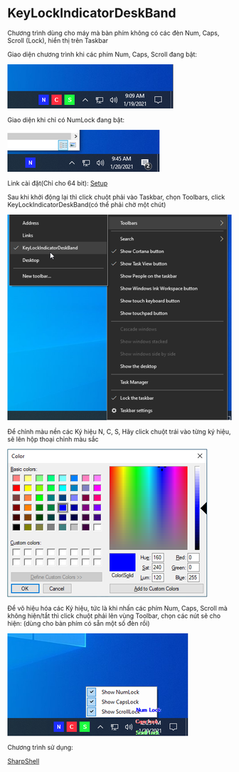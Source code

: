 # KeyLockIndicatorDeskBand
Chương trình dùng cho máy mà bàn phím không có các đèn Num, Caps, Scroll (Lock), hiển thị trên Taskbar

Giao diện chương trình khi các phím Num, Caps, Scroll đang bật:

![GUI](Out/Img/GUI.png?raw=true)

Giao diện khi chỉ có NumLock đang bật:

![GUI](Out/Img/OnlyNumLock.png?raw=true)

Link cài đặt(Chỉ cho 64 bit):
[Setup](Out/Setup.msi?raw=true)

Sau khi khởi động lại thì click chuột phải vào Taskbar, chọn Toolbars, click KeyLockIndicatorDeskBand(có thể phải chờ một chút)

![GUI](Out/Img/ToShow.png?raw=true)

Để chỉnh màu nền các Ký hiệu N, C, S, Hãy click chuột trái vào từng ký hiệu, sẽ lên hộp thoại chỉnh màu sắc

![GUI](Out/Img/ChoseColor.png?raw=true)

Để vô hiệu hóa các Ký hiệu, tức là khi nhấn các phím Num, Caps, Scroll mà không hiện/tắt thì click chuột phải lên vùng Toolbar, chọn các nút sẽ cho hiện:
(dùng cho bàn phím có sẵn một số đèn rồi)

![GUI](Out/Img/ContextMenu.png?raw=true)

Chương trình sử dụng:

[SharpShell](https://github.com/dwmkerr/sharpshell)
